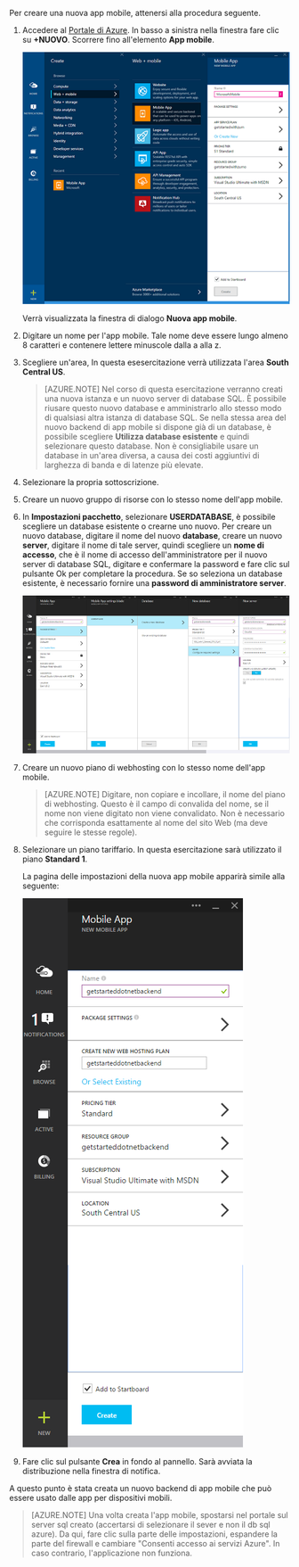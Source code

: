 ﻿

Per creare una nuova app mobile, attenersi alla procedura seguente.

1. Accedere al [Portale di Azure]. In basso a sinistra nella finestra fare clic su **+NUOVO**. Scorrere fino all'elemento **App mobile**.

   ![](./media/app-service-mobile-dotnet-backend-create-new-service-preview/new-mobile-app.png)

   Verrà visualizzata la finestra di dialogo **Nuova app mobile**.

2. Digitare un nome per l'app mobile. Tale nome deve essere lungo almeno 8 caratteri e contenere lettere minuscole dalla a alla z.  

7. Scegliere un'area, In questa esesercitazione verrà utilizzata l'area **South Central US**.

   > [AZURE.NOTE] Nel corso di questa esercitazione verranno creati una nuova istanza e un nuovo server di database SQL. È possibile riusare questo nuovo database e amministrarlo allo stesso modo di qualsiasi altra istanza di database SQL. Se nella stessa area del nuovo backend di app mobile si dispone già di un database, è possibile scegliere **Utilizza database esistente** e quindi selezionare questo database. Non è consigliabile usare un database in un'area diversa, a causa dei costi aggiuntivi di larghezza di banda e di latenze più elevate.

3. Selezionare la propria sottoscrizione.

4. Creare un nuovo gruppo di risorse con lo stesso nome dell'app mobile.

5. In **Impostazioni pacchetto**, selezionare **USERDATABASE**, è possibile scegliere un database esistente o crearne uno nuovo. Per creare un nuovo database, digitare il nome del nuovo **database**, creare un nuovo **server**, digitare il nome di tale server, quindi scegliere un **nome di accesso**, che è il nome di accesso dell'amministratore per il nuovo server di database SQL, digitare e confermare la password e fare clic sul pulsante Ok per completare la procedura. Se so seleziona un database esistente, è necessario fornire una **password di amministratore server**.

   ![](./media/app-service-mobile-dotnet-backend-create-new-service-preview/dotnet-backend-create-db.png)

6. Creare un nuovo piano di webhosting con lo stesso nome dell'app mobile.

   > [AZURE.NOTE] Digitare, non copiare e incollare, il nome del piano di webhosting. Questo è il campo di convalida del nome, se il nome non viene digitato non viene convalidato. Non è necessario che corrisponda esattamente al nome del sito Web (ma deve seguire le stesse regole).

8. Selezionare un piano tariffario. In questa esercitazione sarà utilizzato il piano **Standard 1**.

   La pagina delle impostazioni della nuova app mobile apparirà simile alla seguente:

   ![](./media/app-service-mobile-dotnet-backend-create-new-service-preview/dotnet-backend-create.png)

9. Fare clic sul pulsante **Crea** in fondo al pannello. Sarà avviata la distribuzione nella finestra di notifica.


A questo punto è stata creata un nuovo backend di app mobile che può essere usato dalle app per dispositivi mobili.

> [AZURE.NOTE] Una volta creata l'app mobile, spostarsi nel portale sul server sql creato (accertarsi di selezionare il sever e non il db sql azure). Da qui, fare clic sulla parte delle impostazioni, espandere la parte del firewall e cambiare "Consenti accesso ai servizi Azure". In caso contrario, l'applicazione non funziona.

<!-- URLs. -->
[Portale di Azure]: https://portal.azure.com/

<!--HONumber=49-->